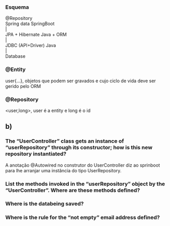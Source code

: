 ### Esquema
@Repository  
Spring data             SpringBoot  
    |  
JPA + Hibernate         Java + ORM  
    |  
JDBC (API+Driver)       Java  
    |  
Database  

### @Entity  
user{...}, objetos que podem ser gravados e cujo ciclo de vida deve ser gerido pelo ORM  

### @Repository  
<user,long>, user é a entity e long é o id  

## b)

### The “UserController” class gets an instance of “userRepository” through its constructor; how is this new repository instantiated?  
A anotação @Autowired no construtor do UserController diz ao sprinboot para lhe arranjar uma instância do tipo UserRepository.

### List the methods invoked in the “userRepository” object by the “UserController”. Where are these methods defined?  


### Where is the databeing saved?  


### Where is the rule for the “not empty” email address defined?  
